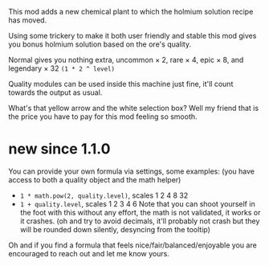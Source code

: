 This mod adds a new chemical plant to which the holmium solution recipe has moved.

Using some trickery to make it both user friendly and stable this mod gives you bonus holmium solution based on the ore's quality.

Normal gives you nothing extra, uncommon × 2, rare × 4, epic × 8, and legendary × 32 `(1 * 2 ^ level)`  

Quality modules can be used inside this machine just fine, it'll count towards the output as usual.

What's that yellow arrow and the white selection box? Well my friend that is the price you have to pay for this mod feeling so smooth.

# new since 1.1.0

You can provide your own formula via settings, some examples: (you have access to both a quality object and the math helper)
- `1 * math.pow(2, quality.level)`, scales 1 2 4 8 32
- `1 + quality.level`, scales 1 2 3 4 6
Note that you can shoot yourself in the foot with this without any effort, the math is not validated, it works or it crashes.
(oh and try to avoid decimals, it'll probably not crash but they will be rounded down silently, desyncing from the tooltip)

Oh and if you find a formula that feels nice/fair/balanced/enjoyable you are encouraged to reach out and let me know yours.
